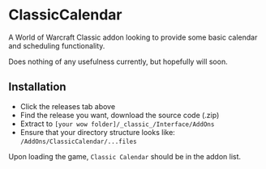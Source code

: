 # ClassicCalendar
A World of Warcraft Classic addon looking to provide some basic calendar and scheduling functionality.

Does nothing of any usefulness currently, but hopefully will soon.

## Installation

- Click the releases tab above
- Find the release you want, download the source code (.zip)
- Extract to `[your wow folder]/_classic_/Interface/AddOns`
- Ensure that your directory structure looks like:  `/AddOns/ClassicCalendar/...files`

Upon loading the game, `Classic Calendar` should be in the addon list.
